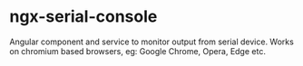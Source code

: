 # ngx-serial-console
Angular component and service to monitor output from serial device. Works on chromium based browsers, eg: Google Chrome, Opera, Edge etc.
